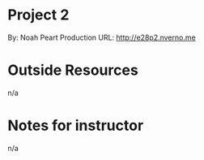 

# Project 2

By: Noah Peart
Production URL: <http://e28p2.nverno.me>


# Outside Resources

n/a


# Notes for instructor

n/a

